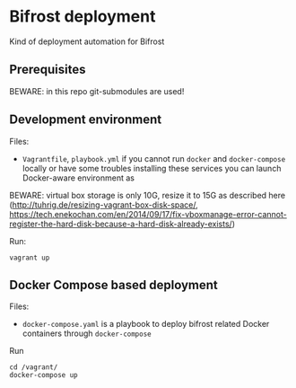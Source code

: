 Bifrost deployment
==================
Kind of deployment automation for Bifrost

Prerequisites
-------------
BEWARE: in this repo git-submodules are used!

Development environment
-----------------------
Files:
* `Vagrantfile`, `playbook.yml` if you cannot run `docker` and `docker-compose` locally or have some troubles installing these services you can launch Docker-aware environment as

BEWARE: virtual box storage is only 10G, resize it to 15G as described here (http://tuhrig.de/resizing-vagrant-box-disk-space/, https://tech.enekochan.com/en/2014/09/17/fix-vboxmanage-error-cannot-register-the-hard-disk-because-a-hard-disk-already-exists/)

Run:
```text
vagrant up
```

Docker Compose based deployment
-------------------------------
Files:
* `docker-compose.yaml` is a playbook to deploy bifrost related Docker containers through `docker-compose`

Run
```text
cd /vagrant/
docker-compose up
```